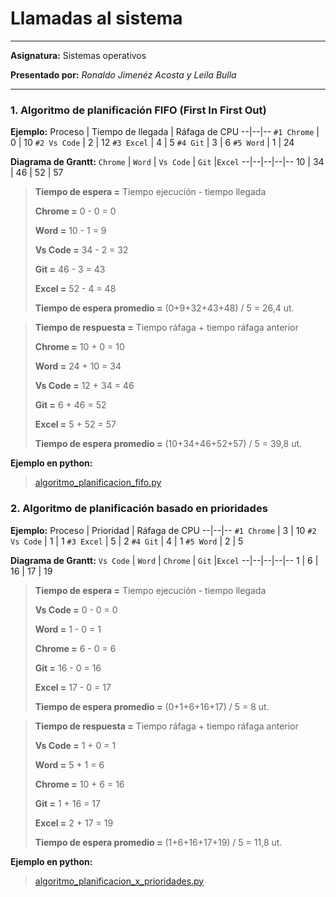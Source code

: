 # Llamadas al sistema

---

**Asignatura:** Sistemas operativos

**Presentado por:** *Ronaldo Jimenéz Acosta y Leila Bulla*

--- 

### 1. Algoritmo de planificación FIFO (First In First Out)
**Ejemplo:**
Proceso | Tiempo de llegada | Ráfaga de CPU
--|--|--
```#1 Chrome``` | 0 | 10 
```#2 Vs Code``` | 2 | 12 
```#3 Excel``` | 4 | 5 
```#4 Git``` | 3 | 6 
```#5 Word``` | 1 | 24 

**Diagrama de Grantt:**
 ```Chrome``` | ```Word```  | ```Vs Code```  | ```Git``` |```Excel``` 
--|--|--|--|--
10 | 34 | 46 | 52 | 57

>**Tiempo de espera =** Tiempo ejecución - tiempo llegada
>
>**Chrome =** 0 - 0 = 0
>
>**Word =** 10 - 1 = 9
>
>**Vs Code =** 34 - 2 = 32
>
>**Git =** 46 - 3 = 43
>
>**Excel =** 52 - 4 = 48
>
>**Tiempo de espera promedio =** (0+9+32+43+48) / 5 = 26,4 ut.

>**Tiempo de respuesta =** Tiempo ráfaga + tiempo ráfaga anterior
>
>**Chrome =** 10 + 0 = 10
>
>**Word =** 24 + 10 = 34
>
>**Vs Code =** 12 + 34 = 46
>
>**Git =** 6 + 46 = 52
>
>**Excel =** 5 + 52 = 57
>
>**Tiempo de espera promedio =** (10+34+46+52+57) / 5 = 39,8 ut.

**Ejemplo en python:**
>[algoritmo_planificacion_fifo.py](https://github.com/JimcostDev/Python_Ejercicios/blob/master/algoritmo_planificacion_fifo.py)


### 2. Algoritmo de planificación basado en prioridades
**Ejemplo:**
Proceso | Prioridad | Ráfaga de CPU
--|--|--
```#1 Chrome``` | 3 | 10 
```#2 Vs Code``` | 1 | 1 
```#3 Excel``` | 5 | 2 
```#4 Git``` | 4 | 1 
```#5 Word``` | 2 | 5 

**Diagrama de Grantt:**
 ```Vs Code``` | ```Word```  | ```Chrome```  | ```Git``` |```Excel``` 
--|--|--|--|--
1 | 6 | 16 | 17 | 19

>**Tiempo de espera =** Tiempo ejecución - tiempo llegada
>
>**Vs Code =** 0 - 0 = 0
>
>**Word =** 1 - 0 = 1
>
>**Chrome =** 6 - 0 = 6
>
>**Git =** 16 - 0 = 16
>
>**Excel =** 17 - 0 = 17
>
>**Tiempo de espera promedio =** (0+1+6+16+17) / 5 = 8 ut.

>**Tiempo de respuesta =** Tiempo ráfaga + tiempo ráfaga anterior
>
>**Vs Code =** 1 + 0 = 1
>
>**Word =** 5 + 1 = 6
>
>**Chrome =** 10 + 6 = 16
>
>**Git =** 1 + 16 = 17
>
>**Excel =** 2 + 17 = 19
>
>**Tiempo de espera promedio =** (1+6+16+17+19) / 5 = 11,8 ut.

**Ejemplo en python:**
>[algoritmo_planificacion_x_prioridades.py](https://github.com/JimcostDev/Python_Ejercicios/blob/master/algoritmo_planificacion_x_prioridades.py)

